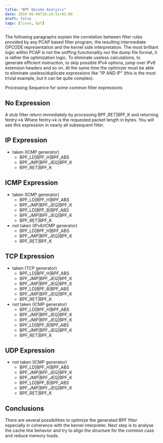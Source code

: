 ```yaml
---
title: "BPF Opcode Analysis"
date: 2010-06-08T18:24:51+02:00
draft: false
tags: [linux, bpf]
---
```


The following paragraphs explain the correlation between filter rules provided
by any PCAP based filter program, the resulting intermediate OPCODE
representation and the kernel side interpretation. The most brilliant logic
within PCAP is not the sniffing functionality nor the dump file format, it is
rather the optimization logic. To eliminate useless calculations, to generate
efficient instruction, to skip possible IPv4 options, jump over IPv6
extension headers and so on. At the same time the optimizer must be able to
eliminate useless/duplicate expressions like "IP AND IP" (this is the most
trivial example, but it can be quite complex).


Processing Sequence for some common filter expressions



No Expression
-------------


A stub filter return immediately by processing BPF\_RET|BPF\_K and returning
fentry->k Where fentry->k is the requested packet length in bytes. You will
see this expression in nearly all subsequent filter.




IP Expression
-------------


* taken (ICMP generator)
	+ BPF\_LD|BPF\_H|BPF\_ABS
	+ BPF\_JMP|BPF\_JEQ|BPF\_K
	+ BPF\_RET|BPF\_K




ICMP Expression
---------------


* taken (ICMP generator)
	+ BPF\_LD|BPF\_H|BPF\_ABS
	+ BPF\_JMP|BPF\_JEQ|BPF\_K
	+ BPF\_LD|BPF\_B|BPF\_ABS
	+ BPF\_JMP|BPF\_JEQ|BPF\_K
	+ BPF\_RET|BPF\_K
* not taken (IPv6/ICMP generator)
	+ BPF\_LD|BPF\_H|BPF\_ABS
	+ BPF\_JMP|BPF\_JEQ|BPF\_K
	+ BPF\_RET|BPF\_K




TCP Expression
--------------


* taken (TCP generator)
	+ BPF\_LD|BPF\_H|BPF\_ABS
	+ BPF\_JMP|BPF\_JEQ|BPF\_K
	+ BPF\_JMP|BPF\_JEQ|BPF\_K
	+ BPF\_LD|BPF\_B|BPF\_ABS
	+ BPF\_JMP|BPF\_JEQ|BPF\_K
	+ BPF\_RET|BPF\_K
* not taken (ICMP generator)
	+ BPF\_LD|BPF\_H|BPF\_ABS
	+ BPF\_JMP|BPF\_JEQ|BPF\_K
	+ BPF\_JMP|BPF\_JEQ|BPF\_K
	+ BPF\_LD|BPF\_B|BPF\_ABS
	+ BPF\_JMP|BPF\_JEQ|BPF\_K
	+ BPF\_RET|BPF\_K




UDP Expression
--------------


* not taken (ICMP generator)
	+ BPF\_LD|BPF\_H|BPF\_ABS
	+ BPF\_JMP|BPF\_JEQ|BPF\_K
	+ BPF\_JMP|BPF\_JEQ|BPF\_K
	+ BPF\_LD|BPF\_B|BPF\_ABS
	+ BPF\_JMP|BPF\_JEQ|BPF\_K
	+ BPF\_RET|BPF\_K




Conclusions
-----------


There are several possibilities to optimize the generated BPF filter especially
in coherence with the kernel interpreter. Next step is to analyse the cache
line behavior and try to align the structure for the common case and reduce
memory loads.



